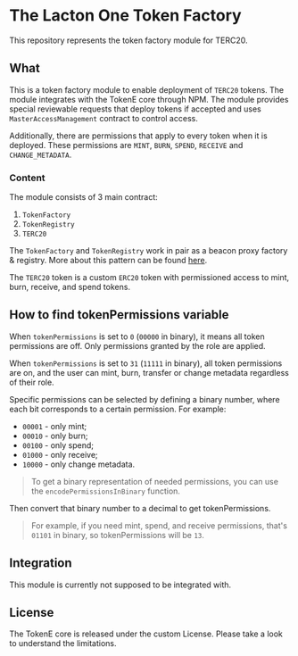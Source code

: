 # The Lacton One Token Factory

This repository represents the token factory module for TERC20.

## What 

This is a token factory module to enable deployment of `TERC20` tokens. The module integrates with the TokenE core through NPM. The module provides special reviewable requests that deploy tokens if accepted and uses `MasterAccessManagement` contract to control access.

Additionally, there are permissions that apply to every token when it is deployed. These permissions are `MINT`, `BURN`, `SPEND`, `RECEIVE` and `CHANGE_METADATA`.

### Content

The module consists of 3 main contract:

1. `TokenFactory`
1. `TokenRegistry`
1. `TERC20`

The `TokenFactory` and `TokenRegistry` work in pair as a beacon proxy factory & registry. More about this pattern can be found [here](https://github.com/dl-solidity-library/dev-modules/tree/master/contracts/contracts-registry/pools).

The `TERC20` token is a custom `ERC20` token with permissioned access to mint, burn, receive, and spend tokens.

## How to find tokenPermissions variable

When `tokenPermissions` is set to `0` (`00000` in binary), it means all token permissions are off. Only permissions granted by the role are applied.

When `tokenPermissions` is set to `31` (`11111` in binary), all token permissions are on, and the user can mint, burn, transfer or change metadata regardless of their role.

Specific permissions can be selected by defining a binary number, where each bit corresponds to a certain permission. For example:

- `00001` - only mint;
- `00010` - only burn;
- `00100` - only spend;
- `01000` - only receive;
- `10000` - only change metadata.

> To get a binary representation of needed permissions, you can use the `encodePermissionsInBinary` function.

Then convert that binary number to a decimal to get tokenPermissions.

> For example, if you need mint, spend, and receive permissions, that's `01101` in binary, so tokenPermissions will be `13`.

## Integration

This module is currently not supposed to be integrated with.

## License 

The TokenE core is released under the custom License. Please take a look to understand the limitations.

